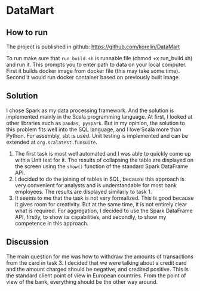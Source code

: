 # DataMart

## How to run
The project is published in github:
https://github.com/korelin/DataMart

To run make sure that `run_build.sh` is runnable file (chmod +x run_build.sh) and run it.
This prompts you to enter path to data on your local computer. First it builds docker image from docker file (this may take some time).
Second it would run docker container based on previously built image.

## Solution

I chose Spark as my data processing framework. And the solution is implemented mainly in the Scala programming language. At first, I looked at other libraries such as `pandas`,` pyspark`. But in my opinion, the solution to this problem fits well into the SQL language, and I love Scala more than Python. For assembly, sbt is used. Unit testing is implemented and can be extended at `org.scalatest.funsuite`.

1. The first task is most well automated and I was able to quickly come up with a Unit test for it. The results of collapsing the table are displayed on the screen using the `show()` function of the standard Spark DataFrame API.
2. I decided to do the joining of tables in SQL, because this approach is very convenient for analysts and is understandable for most bank employees. The results are displayed similarly to task 1.
3. It seems to me that the task is not very formalized. This is good because it gives room for creativity. But at the same time, it is not entirely clear what is required. For aggregation, I decided to use the Spark DataFrame API, firstly, to show its capabilities, and secondly, to show my competence in this approach.

## Discussion
The main question for me was how to withdraw the amounts of transactions from the card in task 3. I decided that we were talking about a credit card and the amount charged should be negative, and credited positive. This is the standard client point of view in European countries. From the point of view of the bank, everything should be the other way around.
